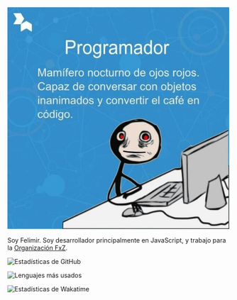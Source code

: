 <img src="assets/meaningP.jpg" alt="JPG" height="500">

Soy Felimir. Soy desarrollador principalmente en JavaScript, y trabajo para la [Organización FxZ](https://fxz-org.com). 


![Estadísticas de GitHub](https://github-readme-stats.vercel.app/api?username=Felimir&show_icons=true&theme=dark)

![Lenguajes más usados](https://github-readme-stats.vercel.app/api/top-langs/?username=Felimir&theme=dark)

![Estadísticas de Wakatime](https://github-readme-stats.vercel.app/api/wakatime?username=Felimir&theme=dark)
